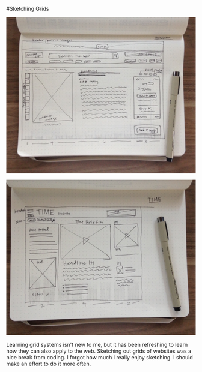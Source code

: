 
#Sketching Grids

![sketch 2](images/sketch_2.jpg)

![sketch 1](images/sketch_1.jpg)

Learning grid systems isn't new to me, but it has been refreshing to learn how they can also apply to the web. 
Sketching out grids of websites was a nice break from coding. I forgot how much I really enjoy sketching. 
I should make an effort to do it more often. 